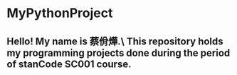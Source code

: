 # MyPythonProject
## Hello! My name is 蔡佾燁.\ This repository holds my programming projects done during the period of stanCode SC001 course.
